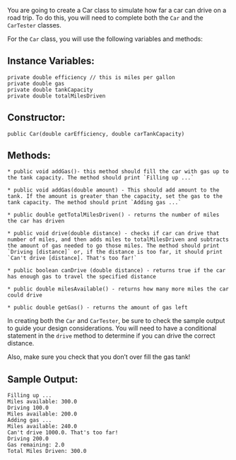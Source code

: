 You are going to create a Car class to simulate how far a car can drive on a road trip. To do this, you will need to complete both the ```Car``` and the ```CarTester``` classes.

For the ```Car``` class, you will use the following variables and methods:

## Instance Variables:

```
private double efficiency // this is miles per gallon
private double gas
private double tankCapacity
private double totalMilesDriven
```

## Constructor:

```
public Car(double carEfficiency, double carTankCapacity)
```

## Methods:

```
* public void addGas()- this method should fill the car with gas up to the tank capacity. The method should print `Filling up ...`

* public void addGas(double amount) - This should add amount to the tank. If the amount is greater than the capacity, set the gas to the tank capacity. The method should print `Adding gas ...`

* public double getTotalMilesDriven() - returns the number of miles the car has driven

* public void drive(double distance) - checks if car can drive that number of miles, and then adds miles to totalMilesDriven and subtracts the amount of gas needed to go those miles. The method should print `Driving [distance]` or, if the distance is too far, it should print `Can't drive [distance]. That's too far!`

* public boolean canDrive (double distance) - returns true if the car has enough gas to travel the specified distance

* public double milesAvailable() - returns how many more miles the car could drive

* public double getGas() - returns the amount of gas left
```

In creating both the ```Car``` and ```CarTester```, be sure to check the sample output to guide your design considerations. You will need to have a conditional statement in the ```drive``` method to determine if you can drive the correct distance.

Also, make sure you check that you don’t over fill the gas tank!

## Sample Output:

```
Filling up ...
Miles available: 300.0
Driving 100.0
Miles available: 200.0
Adding gas ...
Miles available: 240.0
Can't drive 1000.0. That's too far!
Driving 200.0
Gas remaining: 2.0
Total Miles Driven: 300.0
```
